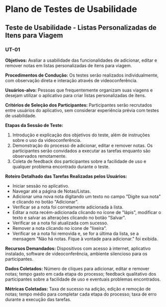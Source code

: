 # Plano de Testes de Usabilidade

## Teste de Usabilidade - Listas Personalizadas de Itens para Viagem

### UT-01

**Objetivos:** Avaliar a usabilidade das funcionalidades de adicionar, editar e remover notas em listas personalizadas de itens para viagem.

**Procedimentos de Condução:** Os testes serão realizados individualmente, com observação direta e interação através de videoconferência.

**Usuários-alvo:** Pessoas que frequentemente organizam suas viagens e desejam utilizar o aplicativo para criar listas personalizadas de itens.

**Critérios de Seleção dos Participantes:** Participantes serão recrutados entre usuários do aplicativo, sem considerar experiência prévia com testes de usabilidade.

**Etapas da Sessão de Teste:**

1. Introdução e explicação dos objetivos do teste, além de instruções sobre o uso da videoconferência.
2. Demonstração do processo de adicionar, editar e remover notas. Os participantes serão convidados a executar as tarefas enquanto são observados remotamente.
3. Coleta de feedback dos participantes sobre a facilidade de uso e qualquer problema encontrado durante o teste.

**Roteiro Detalhado das Tarefas Realizadas pelos Usuários:**

- Iniciar sessão no aplicativo.
- Navegar até a página de Notas/Listas.
- Adicionar uma nova nota digitando um texto no campo "Digite sua nota" e clicando no botão "Adicionar".
- Verificar se a nota foi corretamente adicionada à lista.
- Editar a nota recém-adicionada clicando no ícone de "lápis", modificar o texto e salvar as alterações clicando no botão "Salvar".
- Verificar se a nota foi atualizada com sucesso.
- Remover a nota clicando no ícone de "lixeira".
- Verificar se a nota foi removida e, se for a última da lista, se a mensagem "Não há notas. Fique à vontade para adicionar." foi exibida.

**Recursos Demandados:** Dispositivos com acesso à internet, aplicativo instalado, software de videoconferência, ambiente silencioso para os participantes.

**Dados Coletados:** Número de cliques para adicionar, editar e remover notas; tempo gasto em cada etapa do processo; feedback qualitativo dos participantes sobre a facilidade de uso e eventuais problemas encontrados.

**Métricas Coletadas:** Taxa de sucesso na adição, edição e remoção de notas; tempo médio para completar cada etapa do processo; taxa de erro durante a execução das tarefas.

